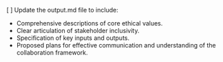 [ ] Update the output.md file to include:
- Comprehensive descriptions of core ethical values.
- Clear articulation of stakeholder inclusivity.
- Specification of key inputs and outputs.
- Proposed plans for effective communication and understanding of the collaboration framework.